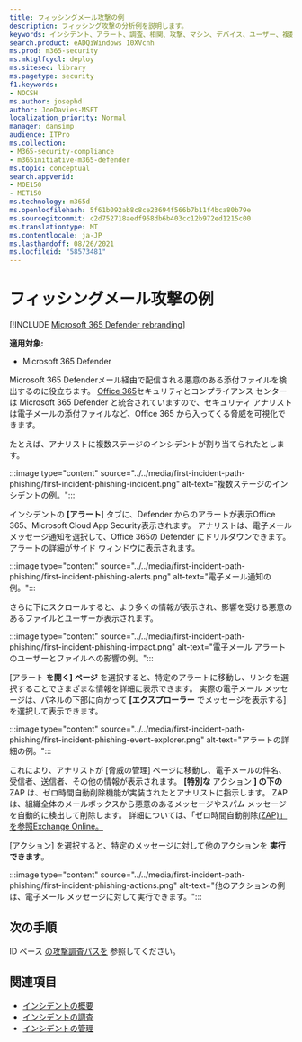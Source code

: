 ```yaml
---
title: フィッシングメール攻撃の例
description: フィッシング攻撃の分析例を説明します。
keywords: インシデント、アラート、調査、相関、攻撃、マシン、デバイス、ユーザー、複数の ID、ID、メールボックス、メール、365、Microsoft、M365
search.product: eADQiWindows 10XVcnh
ms.prod: m365-security
ms.mktglfcycl: deploy
ms.sitesec: library
ms.pagetype: security
f1.keywords:
- NOCSH
ms.author: josephd
author: JoeDavies-MSFT
localization_priority: Normal
manager: dansimp
audience: ITPro
ms.collection:
- M365-security-compliance
- m365initiative-m365-defender
ms.topic: conceptual
search.appverid:
- MOE150
- MET150
ms.technology: m365d
ms.openlocfilehash: 5f61b092ab8c8ce23694f566b7b11f4bca80b79e
ms.sourcegitcommit: c2d752718aedf958db6b403cc12b972ed1215c00
ms.translationtype: MT
ms.contentlocale: ja-JP
ms.lasthandoff: 08/26/2021
ms.locfileid: "58573481"
---
```

# <a name="example-of-a-phishing-email-attack"></a>フィッシングメール攻撃の例

[!INCLUDE [Microsoft 365 Defender rebranding](../includes/microsoft-defender.md)]

**適用対象:**
- Microsoft 365 Defender

Microsoft 365 Defenderメール経由で配信される悪意のある添付ファイルを検出するのに役立ちます。 [Office 365](https://protection.office.com/)セキュリティとコンプライアンス センターは Microsoft 365 Defender と統合されていますので、セキュリティ アナリストは電子メールの添付ファイルなど、Office 365 から入ってくる脅威を可視化できます。

たとえば、アナリストに複数ステージのインシデントが割り当てられたとします。
 
:::image type="content" source="../../media/first-incident-path-phishing/first-incident-phishing-incident.png" alt-text="複数ステージのインシデントの例。"::: 

インシデントの **[アラート**] タブに、Defender からのアラートが表示Office 365、Microsoft Cloud App Security表示されます。 アナリストは、電子メール メッセージ通知を選択して、Office 365の Defender にドリルダウンできます。 アラートの詳細がサイド ウィンドウに表示されます。

:::image type="content" source="../../media/first-incident-path-phishing/first-incident-phishing-alerts.png" alt-text="電子メール通知の例。":::
 
さらに下にスクロールすると、より多くの情報が表示され、影響を受ける悪意のあるファイルとユーザーが表示されます。

:::image type="content" source="../../media/first-incident-path-phishing/first-incident-phishing-impact.png" alt-text="電子メール アラートのユーザーとファイルへの影響の例。":::
  
[アラート **を開く] ページ** を選択すると、特定のアラートに移動し、リンクを選択することでさまざまな情報を詳細に表示できます。 実際の電子メール メッセージは、パネルの下部に向かって **[エクスプローラー** でメッセージを表示する] を選択して表示できます。
 
:::image type="content" source="../../media/first-incident-path-phishing/first-incident-phishing-event-explorer.png" alt-text="アラートの詳細の例。"::: 

これにより、アナリストが [脅威の管理] ページに移動し、電子メールの件名、受信者、送信者、その他の情報が表示されます。 **[特別な** アクション **] の下の** ZAP は、ゼロ時間自動削除機能が実装されたとアナリストに指示します。 ZAP は、組織全体のメールボックスから悪意のあるメッセージやスパム メッセージを自動的に検出して削除します。 詳細については、「ゼロ時間自動削除[(ZAP)」を参照Exchange Online。](../office-365-security/zero-hour-auto-purge.md)

[アクション] を選択すると、特定のメッセージに対して他のアクションを **実行できます**。 
 
:::image type="content" source="../../media/first-incident-path-phishing/first-incident-phishing-actions.png" alt-text="他のアクションの例は、電子メール メッセージに対して実行できます。"::: 

## <a name="next-step"></a>次の手順

ID ベース [の攻撃調査パスを](first-incident-path-identity.md) 参照してください。

## <a name="see-also"></a>関連項目

- [インシデントの概要](incidents-overview.md)
- [インシデントの調査](investigate-incidents.md)
- [インシデントの管理](manage-incidents.md)

